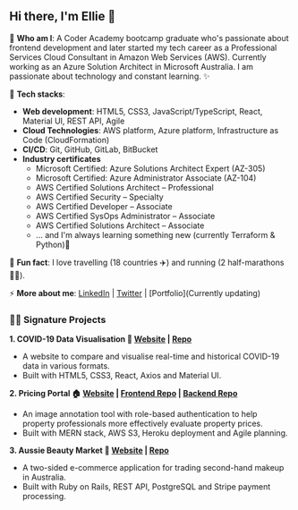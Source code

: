 ## Hi there, I'm Ellie 👋

👀 **Who am I**: A Coder Academy bootcamp graduate who's passionate about frontend development and later started my tech career as a Professional Services Cloud Consultant in Amazon Web Services (AWS). Currently working as an Azure Solution Architect in Microsoft Australia. I am passionate about technology and constant learning. ✨

🔧 **Tech stacks**:

- **Web development**: HTML5, CSS3, JavaScript/TypeScript, React, Material UI, REST API, Agile
- **Cloud Technologies**: AWS platform, Azure platform, Infrastructure as Code (CloudFormation)
- **CI/CD**: Git, GitHub, GitLab, BitBucket
- **Industry certificates**
  - Microsoft Certified: Azure Solutions Architect Expert (AZ-305)
  - Microsoft Certified: Azure Administrator Associate (AZ-104)
  - AWS Certified Solutions Architect – Professional
  - AWS Certified Security – Specialty
  - AWS Certified Developer – Associate
  - AWS Certified SysOps Administrator – Associate
  - AWS Certified Solutions Architect – Associate
  - ... and I'm always learning something new (currently Terraform & Python)🌱

💬 **Fun fact**: I love travelling (18 countries ✈️) and running (2 half-marathons 🏃‍♀️).

⚡ **More about me**: [LinkedIn](https://www.linkedin.com/in/elliettchen/) | [Twitter](https://twitter.com/elliechen_etc) | [Portfolio](Currently updating)

### 🦸‍♀️️ Signature Projects

**1. COVID-19 Data Visualisation 🦠️ [Website](https://covid-19-stats-aus-tw.netlify.app/) | [Repo](https://github.com/EllieChen-Git/React-COVID-19-Stats)**

- A website to compare and visualise real-time and historical COVID-19 data in various formats.
- Built with HTML5, CSS3, React, Axios and Material UI.

**2. Pricing Portal 🏠 [Website](http://pricing-portal-prod-ern.s3-website-ap-southeast-2.amazonaws.com/) | [Frontend Repo](https://github.com/EllieChen-Git/frontend-pricing-portal-ERNs) | [Backend Repo](https://github.com/EllieChen-Git/backend-pricing-portal-ERN)**

- An image annotation tool with role-based authentication to help property professionals more effectively evaluate property prices.
- Built with MERN stack, AWS S3, Heroku deployment and Agile planning.

**3. Aussie Beauty Market 💄 [Website](https://aussie-beauty-market.herokuapp.com/) | [Repo](https://github.com/EllieChen-Git/Aussie-Beauty-Market)**

- A two-sided e-commerce application for trading second-hand makeup in Australia.
- Built with Ruby on Rails, REST API, PostgreSQL and Stripe payment processing.
